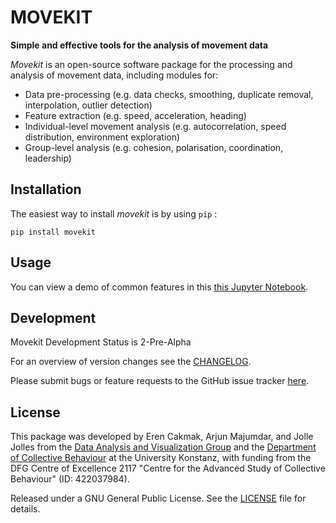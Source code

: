 # MOVEKIT

**Simple and effective tools for the analysis of movement data**

*Movekit* is an open-source software package for the processing and analysis of movement data, including modules for:

- Data pre-processing (e.g. data checks, smoothing, duplicate removal, interpolation, outlier detection)
- Feature extraction (e.g. speed, acceleration, heading)
- Individual-level movement analysis (e.g. autocorrelation, speed distribution, environment exploration)
- Group-level analysis (e.g. cohesion, polarisation, coordination, leadership)

## Installation
The easiest way to install *movekit* is by using `pip` :

    pip install movekit

## Usage
You can view a demo of common features in this
[this Jupyter Notebook](https://github.com/dbvis-ukon/movekit/blob/master/examples/demo.ipynb).

## Development
Movekit Development Status is 2-Pre-Alpha

For an overview of version changes see the [CHANGELOG](https://github.com/dbvis-ukon/movekit/blob/master/CHANGELOG).

Please submit bugs or feature requests to the GitHub issue tracker [here](https://github.com/dbvis-ukon/movekit/issues).

## License
This package was developed by Eren Cakmak, Arjun Majumdar, and Jolle Jolles from the [Data Analysis and Visualization Group](https://www.vis.uni-konstanz.de/) and the [Department of Collective Behaviour](http://collectivebehaviour.com) at the University Konstanz, with funding from the DFG Centre of Excellence 2117 "Centre for the Advanced Study of Collective Behaviour" (ID: 422037984).

Released under a GNU General Public License. See the [LICENSE](LICENSE) file for details.
